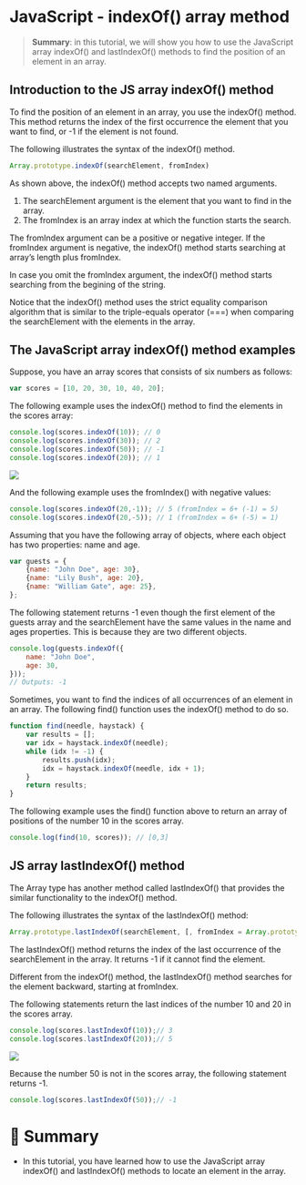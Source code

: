# JavaScript - indexOf() array method

> __Summary__: in this tutorial, we will show you how to use the JavaScript array indexOf() and lastIndexOf() methods to find the position of an element in an array.

## Introduction to the JS array indexOf() method

To find the position of an element in an array, you use the indexOf() method. This method returns the index of the first occurrence the element that you want to find, or -1 if the element is not found.

The following illustrates the syntax of the indexOf() method.

```js
Array.prototype.indexOf(searchElement, fromIndex)
```

As shown above, the indexOf() method accepts two named arguments.

1. The searchElement argument is the element that you want to find in the array.
2. The fromIndex is an array index at which the function starts the search.

The fromIndex argument can be a positive or negative integer. If the fromIndex argument is negative, the indexOf() method starts searching at array’s length plus fromIndex.

In case you omit the fromIndex argument, the indexOf() method starts searching from the begining of the string.

Notice that the indexOf() method uses the strict equality comparison algorithm that is similar to the triple-equals operator (===) when comparing the searchElement with the elements in the array.

## The JavaScript array indexOf() method examples

Suppose, you have an array scores that consists of six numbers as follows:

```js
var scores = [10, 20, 30, 10, 40, 20];
```

The following example uses the indexOf() method to find the elements in the scores array:

```js
console.log(scores.indexOf(10)); // 0
console.log(scores.indexOf(30)); // 2
console.log(scores.indexOf(50)); // -1
console.log(scores.indexOf(20)); // 1
```

<img src="https://www.javascripttutorial.net/wp-content/uploads/2016/08/JavaScript-Array-Find-indexOf-Method-Example.png">

And the following example uses the fromIndex() with negative values:

```js
console.log(scores.indexOf(20,-1)); // 5 (fromIndex = 6+ (-1) = 5)
console.log(scores.indexOf(20,-5)); // 1 (fromIndex = 6+ (-5) = 1)
```

Assuming that you have the following array of objects, where each object has two properties: name and age.

```js
var guests = {
    {name: "John Doe", age: 30},
    {name: "Lily Bush", age: 20},
    {name: "William Gate", age: 25},
};
```

The following statement returns -1 even though the first element of the guests array and the searchElement have the same values in the name and ages properties. This is because they are two different objects.

```js
console.log(guests.indexOf({
    name: "John Doe",
    age: 30,
}));
// Outputs: -1
```

Sometimes, you want to find the indices of all occurrences of an element in an array. The following find() function uses the indexOf() method to do so.

```js
function find(needle, haystack) {
    var results = [];
    var idx = haystack.indexOf(needle);
    while (idx != -1) {
        results.push(idx);
        idx = haystack.indexOf(needle, idx + 1);
    }
    return results;
}
```

The following example uses the find() function above to return an array of positions of the number 10 in the scores array.

```js
console.log(find(10, scores)); // [0,3]
```

## JS array lastIndexOf() method

The Array type has another method called lastIndexOf() that provides the similar functionality to the indexOf() method.

The following illustrates the syntax of the lastIndexOf() method:

```js
Array.prototype.lastIndexOf(searchElement, [, fromIndex = Array.prototype.length - 1]);
```

The lastIndexOf() method returns the index of the last occurrence of the searchElement in the array. It returns -1 if it cannot find the element.

Different from the indexOf() method, the lastIndexOf() method searches for the element backward, starting at fromIndex.

The following statements return the last indices of the number 10 and 20 in the scores array.

```js
console.log(scores.lastIndexOf(10));// 3
console.log(scores.lastIndexOf(20));// 5
```

<img src="https://www.javascripttutorial.net/wp-content/uploads/2016/08/JavaScript-Array-Find-lastIndexOf-Method-Example.png">

Because the number 50 is not in the scores array, the following statement returns -1.

```js
console.log(scores.lastIndexOf(50));// -1

```

# :memo: Summary

- In this tutorial, you have learned how to use the JavaScript array indexOf() and lastIndexOf() methods to locate an element in the array.
